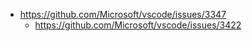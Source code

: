- https://github.com/Microsoft/vscode/issues/3347
  - https://github.com/Microsoft/vscode/issues/3422
